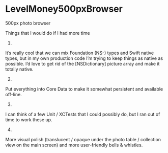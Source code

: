 # LevelMoney500pxBrowser
500px photo browser

Things that I would do if I had more time

1)

It’s really cool that we can mix Foundation (NS-) types and Swift native types, but in my own production code I’m trying to keep things as native as possible.  I’d love to get rid of the [NSDictionary] picture array and make it totally native.

2)

Put everything into Core Data to make it somewhat persistent and available off-line.

3)

I can think of a few Unit / XCTests that I could possibly do, but I ran out of time to work these up.

4)

More visual polish (translucent / opaque under the photo table / collection view on the main screen) and more user-friendly bells & whistles.
